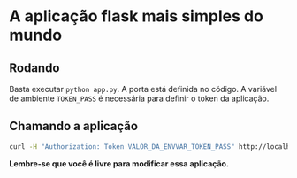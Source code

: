 # A aplicação flask mais simples do mundo

## Rodando

Basta executar `python app.py`. A porta está definida no código. A variável de ambiente `TOKEN_PASS` é necessária para definir o token da aplicação.

## Chamando a aplicação

```bash
curl -H "Authorization: Token VALOR_DA_ENVVAR_TOKEN_PASS" http://localhost/
```

**Lembre-se que você é livre para modificar essa aplicação.**
